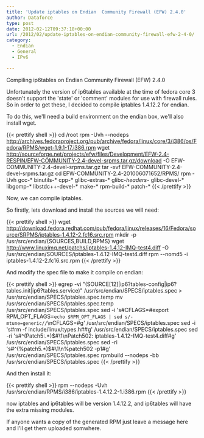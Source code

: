 ```yaml
---
title: 'Update iptables on Endian  Community Firewall (EFW) 2.4.0'
author: Dataforce
type: post
date: 2012-02-12T09:37:18+00:00
url: /2012/02/update-iptables-on-endian-community-firewall-efw-2-4-0/
category:
  - Endian
  - General
  - IPv6

---
```

Compiling ip6tables on Endian Community Firewall (EFW) 2.4.0

Unfortunately the version of ip6tables available at the time of fedora core 3 doesn't support the 'state' or 'comment' modules for use with firewall rules. So in order to get these, I decided to compile iptables 1.4.12.2 for endian.

To do this, we'll need a build environment on the endian box, we'll also install wget.

{{< prettify shell >}}
cd /root
rpm -Uvh --nodeps http://archives.fedoraproject.org/pub/archive/fedora/linux/core/3/i386/os/Fedora/RPMS/wget-1.9.1-17.i386.rpm
wget http://sourceforge.net/projects/efw/files/Development/EFW-2.4-RESPIN/EFW-COMMUNITY-2.4-devel-srpms.tar.gz/download -O EFW-COMMUNITY-2.4-devel-srpms.tar.gz
tar -xvf EFW-COMMUNITY-2.4-devel-srpms.tar.gz
cd EFW-COMMUNITY-2.4-201006071652/RPMS/
rpm -Uvh gcc-* binutils-* cpp-* glibc-extras-* glibc-*headers-* glibc-devel-* libgomp-* libstdc++-devel-* make-* rpm-build-* patch-*
{{< /prettify >}}

Now, we can compile iptables.

<!-- Old Method:

mkdir -p /usr/src/endian/{SOURCES,BUILD,RPMS}
cd /usr/src/endian/
rpm -Uvh /root/EFW-COMMUNITY-2.4-201006071652/RPMS/kernel-smp-devel-2.6.9-55.0.6.EL.endian22.i386.rpm
rpm -i /root/EFW-COMMUNITY-2.4-201006071652/SRPMS/iptables-1.4.0-1.endian16.src.rpm

wget http://netfilter.org/projects/iptables/files/iptables-1.4.12.2.tar.bz2 -O /usr/src/endian/SOURCES/iptables-1.4.12.2.tar.bz2
wget http://www.linuximq.net/patchs/iptables-1.4.12-IMQ-test4.diff -O /usr/src/endian/SOURCES/iptables-1.4.12-IMQ-test4.diff
sed -i 's/%define build_devel 1/%define build_devel 0/g' /usr/src/endian/SPECS/iptables.spec
sed -i 's/kernel-devel/kernel-smp-devel/g' /usr/src/endian/SPECS/iptables.spec
sed -i 's/Version: 1.4.0/Version: 1.4.12.2/g' /usr/src/endian/SPECS/iptables.spec
sed -ri 's/^(.*patch[0146].*)$/#\1/ig' /usr/src/endian/SPECS/iptables.spec
sed -ri 's/^(.*patch[5][^0-9].*)$/#\1/ig' /usr/src/endian/SPECS/iptables.spec
sed -ri 's/^(.*patch50[01].*)$/#\1/ig' /usr/src/endian/SPECS/iptables.spec
sed -i 's/iptables-1.4.0-imq.diff/iptables-1.4.12-IMQ-test4.diff/g' /usr/src/endian/SPECS/iptables.spec
sed -i 's#%build#%build\n./configure --enable-devel --libdir=/%{_lib} --prefix=%{_prefix} --sbindir=/sbin --bindir=/sbin --mandir=%{_mandir}#g' /usr/src/endian/SPECS/iptables.spec
sed -i 's#iptables-\*.8#iptables/iptables-\*.8#g' /usr/src/endian/SPECS/iptables.spec
sed -i 's#%{_lib}/iptables#%{_lib}/xtables#g' /usr/src/endian/SPECS/iptables.spec
sed -ri 's#^(make install .*)$#\1\nrm -Rf %{buildroot}/lib/pkgconfig/#' /usr/src/endian/SPECS/iptables.spec
sed -ri 's#^(%files)$#\1\n/%{_lib}/libip4tc.*\n/%{_lib}/libiptc.*\n/%{_lib}/libxtables.*\n/sbin/xtables-multi\n%{_includedir}/libiptc/ipt_kernel_headers.h\n%{_includedir}/libiptc/libiptc.h\n%{_includedir}/libiptc/libxtc.h\n%{_includedir}/xtables.h\n%{_mandir}/man8/iptables*\n%{_mandir}/man1/iptables*#g' /usr/src/endian/SPECS/iptables.spec
sed -ri 's#^(%files ipv6)$#\1\n/%{_lib}/libip6tc.*\n%{_includedir}/libiptc/libip6tc.h#g' /usr/src/endian/SPECS/iptables.spec
rpmbuild -bb /usr/src/endian/SPECS/iptables.spec

rpm -Uvh /usr/src/endian/RPMS/i386/iptables-1.4.12.2-1.endian16.i386.rpm  /usr/src/endian/RPMS/i386/iptables-ipv6-1.4.12.2-1.endian16.i386.rpm
-->


So firstly, lets download and install the sources we will need:

{{< prettify shell >}}
wget http://download.fedora.redhat.com/pub/fedora/linux/releases/16/Fedora/source/SRPMS/iptables-1.4.12-2.fc16.src.rpm
mkdir -p /usr/src/endian/{SOURCES,BUILD,RPMS}
wget http://www.linuximq.net/patchs/iptables-1.4.12-IMQ-test4.diff -O /usr/src/endian/SOURCES/iptables-1.4.12-IMQ-test4.diff
rpm --nomd5 -i iptables-1.4.12-2.fc16.src.rpm
{{< /prettify >}}

And modify the spec file to make it compile on endian:

{{< prettify shell >}}
egrep -vi "(SOURCE[12]|ip6?tables-config|ip6?tables.init|ip6?tables.service)" /usr/src/endian/SPECS/iptables.spec > /usr/src/endian/SPECS/iptables.spec.temp
mv /usr/src/endian/SPECS/iptables.spec.temp /usr/src/endian/SPECS/iptables.spec
sed -i 's#CFLAGS=#export RPM_OPT_FLAGS=`echo $RPM_OPT_FLAGS | sed s/-mtune=generic//`\nCFLAGS=#g' /usr/src/endian/SPECS/iptables.spec
sed -i 's#rm -f include/linux/types.h##g' /usr/src/endian/SPECS/iptables.spec
sed -ri 's#^(Patch5:.*)$#\1\nPatch502: iptables-1.4.12-IMQ-test4.diff#g' /usr/src/endian/SPECS/iptables.spec
sed -ri 's#^(%patch5.*)$#\1\n%patch502 -p1#g' /usr/src/endian/SPECS/iptables.spec
rpmbuild --nodeps -bb /usr/src/endian/SPECS/iptables.spec
{{< /prettify >}}

And then install it:

{{< prettify shell >}}
rpm --nodeps -Uvh /usr/src/endian/RPMS/i386/iptables-1.4.12.2-1.i386.rpm
{{< /prettify >}}

now iptables and ip6tables will be version 1.4.12.2, and ip6tables will have the extra missing modules.

If anyone wants a copy of the generated RPM just leave a message here and I'll get them uploaded somwhere.
